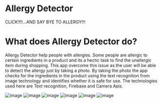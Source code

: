 # Allergy Detector

CLICK!!!!...AND SAY BYE TO ALLERGY!!!


# What does Allergy Detector do?

Allergy Detector help people with allergies. Some people are allergic to certain ingredients in a product and its a hectic task to 
find the unallergic item during shopping. This app overcome this issue as the user will be able to detect the allergy just by taking 
a photo. By taking the photo the app checks for the ingredients in the product using the text recognition from image technology and
identifies whether it is safe for use. The technologies used here are Text recognition, Firebase and Camera Apis.



![image](https://user-images.githubusercontent.com/55680314/81046677-e8c1d380-8e86-11ea-8108-637ae6a8da2f.png)
![image](https://user-images.githubusercontent.com/55680314/81046686-ec555a80-8e86-11ea-8b62-6d7ffd7bf6a7.png)
![image](https://user-images.githubusercontent.com/55680314/81046693-f0817800-8e86-11ea-8cc0-e6511ee06dba.png)
![image](https://user-images.githubusercontent.com/55680314/81046700-f4ad9580-8e86-11ea-8bbb-37a0a6ce48b3.png)
![image](https://user-images.githubusercontent.com/55680314/81046704-f8411c80-8e86-11ea-8976-dd8f867195f2.png)
![image](https://user-images.githubusercontent.com/55680314/81046714-fbd4a380-8e86-11ea-9f1f-440062267120.png)

